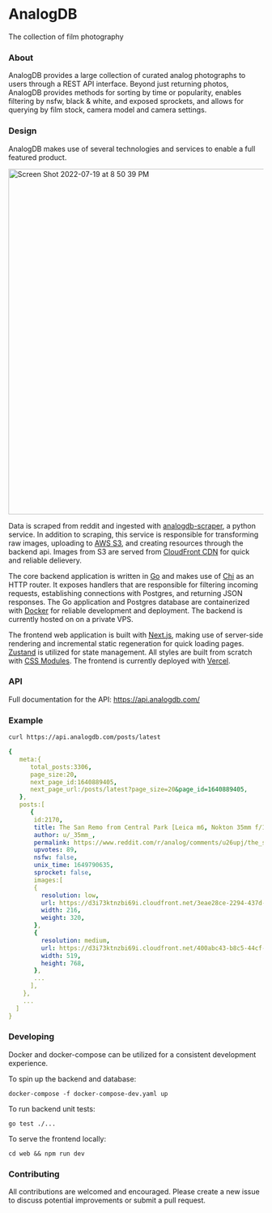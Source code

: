 # AnalogDB

The collection of film photography


### About

AnalogDB provides a large collection of curated analog photographs to users through a REST API interface. Beyond just returning photos, AnalogDB provides methods for sorting by time or popularity, enables filtering by nsfw, black & white, and exposed sprockets, and allows for querying by film stock, camera model and camera settings. 

### Design

AnalogDB makes use of several technologies and services to enable a full featured product. 

<img width="681" alt="Screen Shot 2022-07-19 at 8 50 39 PM" src="https://user-images.githubusercontent.com/51209817/179872652-32c019e3-2e3c-4086-84fe-b6e149522e2d.png">

Data is scraped from reddit and ingested with [analogdb-scraper](https://github.com/evanofslack/analogdb-scraper), a python service. In addition to scraping, this service is responsible for transforming raw images, uploading to [AWS S3](https://aws.amazon.com/s3/), and creating resources through the backend api. Images from S3 are served from [CloudFront CDN](https://aws.amazon.com/cloudfront/) for quick and reliable delievery. 

The core backend application is written in [Go](https://go.dev/) and makes use of [Chi](https://github.com/go-chi/chi) as an HTTP router. It exposes handlers that are responsible for filtering incoming requests, establishing connections with Postgres, and returning JSON responses. The Go application and Postgres database are containerized with [Docker](https://www.docker.com/) for reliable development and deployment. The backend is currently hosted on on a private VPS.

The frontend web application is built with [Next.js](https://github.com/vercel/next.js/), making use of server-side rendering and incremental static regeneration for quick loading pages. [Zustand](https://github.com/pmndrs/zustand) is utilized for state management. All styles are built from scratch with [CSS Modules](https://github.com/css-modules/css-modules). The frontend is currently deployed with [Vercel](https://vercel.com/). 


### API

Full documentation for the API: https://api.analogdb.com/

### Example

```bash
curl https://api.analogdb.com/posts/latest
```

```yaml
{
   meta:{
      total_posts:3306,
      page_size:20,
      next_page_id:1640889405,
      next_page_url:/posts/latest?page_size=20&page_id=1640889405,
   },
   posts:[
      {
       id:2170,
       title: The San Remo from Central Park [Leica m6, Nokton 35mm f/1.4, Portra 400],
       author: u/_35mm_,
       permalink: https://www.reddit.com/r/analog/comments/u26upj/the_san_remo_from_central_park_leica_m6_nokton/,
       upvotes: 89,
       nsfw: false,
       unix_time: 1649790635,
       sprocket: false,
       images:[
       {
         resolution: low,
         url: https://d3i73ktnzbi69i.cloudfront.net/3eae28ce-2294-437d-81df-87e86cff61c3.jpeg,
         width: 216,
         weight: 320,
       },
       {
         resolution: medium,
         url: https://d3i73ktnzbi69i.cloudfront.net/400abc43-b8c5-44cf-a632-c1a849b14ab4.jpeg,
         width: 519,
         height: 768,
       },
       ...
      ],
    },
    ...
  ]
}
```

### Developing

Docker and docker-compose can be utilized for a consistent development experience. 

To spin up the backend and database:

`docker-compose -f docker-compose-dev.yaml up`

To run backend unit tests:

`go test ./...`

To serve the frontend locally:

`cd web && npm run dev`

### Contributing

All contributions are welcomed and encouraged. Please create a new issue to discuss potential improvements or submit a pull request. 
